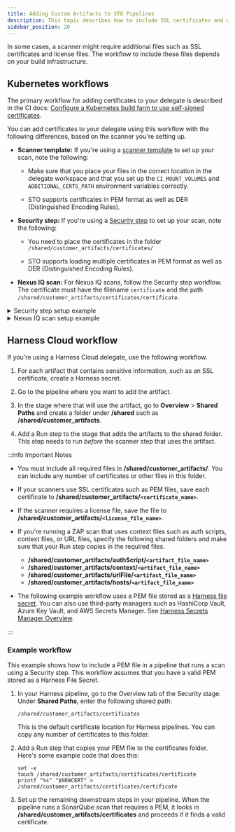 ```yaml
---
title: Adding Custom Artifacts to STO Pipelines
description: This topic describes how to include SSL certificates and other types of artifacts in your STO pipelines. 
sidebar_position: 20
---
```


In some cases, a scanner might require additional files such as SSL certificates and license files. The workflow to include these files depends on your build infrastructure.

## Kubernetes workflows

The primary workflow for adding certificates to your delegate is described in the CI docs: [Configure a Kubernetes build farm to use self-signed certificates](/docs/continuous-integration/use-ci/set-up-build-infrastructure/k8s-build-infrastructure/configure-a-kubernetes-build-farm-to-use-self-signed-certificates).

You can add certificates to your delegate using this workflow with the following differences, based on the scanner you're setting up. 

* **Scanner template:**  If you're using a [scanner template](/docs/security-testing-orchestration/sto-techref-category/security-step-settings-reference#security-steps-and-scanner-templates) to set up your scan, note the following:

   * Make sure that you place your files in the correct location in the delegate workspace and that you set up the `CI_MOUNT_VOLUMES` and `ADDITIONAL_CERTS_PATH` environment variables correctly.

   * STO supports certificates in PEM format as well as DER (Distinguished Encoding Rules).

* **Security step:** If you're using a [Security step](/docs/security-testing-orchestration/sto-techref-category/security-step-settings-reference#security-steps-and-scanner-templates) to set up your scan, note the following:

   * You need to place the certificates in the folder `/shared/customer_artifacts/certificates/`

   * STO supports loading multiple certificates in PEM format as well as DER (Distinguished Encoding Rules).
  

* **Nexus IQ scan:** For Nexus IQ scans, follow the Security step workflow. The certificate must have the filename `certificate` and the path `/shared/customer_artifacts/certificates/certificate`. 

<details><summary>Security step setup example</summary>

```yaml
apiVersion: apps/v1  
kind: StatefulSet  
spec:  
  template:  
    spec:  
        env:  
        - name: ADDITIONAL_CERTS_PATH  
          value: /tmp/ca.bundle  
        - name: CI_MOUNT_VOLUMES  
          value: /tmp/ca.bundle:/shared/customer_artifacts/certificates/ca.bundle  
        volumeMounts:  
        - name: customercertvol  
          mountPath: /shared/customer_artifactss/certificates/ca.bundle  
          subPath:  ca.bundle 
       volumes:  
        - name: customercertvol  
          secret:  
            secretName: addcerts  
            items:  
            - key: ca.bundle  
              path: ca.bundle
```

</details>


<details><summary>Nexus IQ scan setup example</summary>

```yaml
apiVersion: apps/v1  
kind: StatefulSet  
spec:  
  template:  
    spec:  
        env:  
        - name: ADDITIONAL_CERTS_PATH  
          value: /tmp/ca.bundle  
        - name: CI_MOUNT_VOLUMES  
          value: /tmp/ca.bundle:/shared/customer_artifacts/certificates/certificate  
        volumeMounts:  
        - name: customercertvol  
          mountPath: /shared/customer_artifactss/certificates/certificate 
          subPath:  ca.bundle 
       volumes:  
        - name: customercertvol  
          secret:  
            secretName: addcerts  
            items:  
            - key: ca.bundle  
              path: ca.bundle
```

</details>


## Harness Cloud workflow

If you're using a Harness Cloud delegate, use the following workflow. 

1. For each artifact that contains sensitive information, such as an SSL certificate, create a Harness secret.

2. Go to the pipeline where you want to add the artifact.

3. In the stage where that will use the artifact, go to **Overview** > **Shared Paths** and create a folder under **/shared** such as **/shared/customer_artifacts**. 

4. Add a Run step to the stage that adds the artifacts to the shared folder. This step needs to run _before_ the scanner step that uses the artifact. 

:::info Important Notes

* You must include all required files in  **/shared/customer_artifacts/**. You can include any number of certificates or other files in this folder.

* If your scanners use SSL certificates such as PEM files, save each certificate to **/shared/customer_artifacts/`<certificate_name>`**. 

* If the scanner requires a license file, save the file to **/shared/customer_artifacts/`<license_file_name>`**.  

* If you're running a ZAP scan that uses context files such as auth scripts, context files, or URL files, specify the following shared folders and make sure that your Run step copies in the required files. 

  * **/shared/customer_artifacts/authScript/`<artifact_file_name>`**
  * **/shared/customer_artifacts/context/`<artifact_file_name>`**
  * **/shared/customer_artifacts/urlFile/`<artifact_file_name>`**
  * **/shared/customer_artifacts/hosts/`<artifact_file_name>`**

* The following example workflow uses a PEM file stored as a [Harness file secret](/docs/platform/Secrets/add-file-secrets). You can also use third-party managers such as HashiCorp Vault, Azure Key Vault, and AWS Secrets Manager. See [Harness Secrets Manager Overview](/docs/platform/Secrets/Secrets-Management/harness-secret-manager-overview).

:::

  
### Example workflow
  
This example shows how to include a PEM file in a pipeline that runs a scan using a Security step. This workflow assumes that you have a valid PEM stored as a Harness File Secret. 

1. In your Harness pipeline, go to the Overview tab of the Security stage. Under **Shared Paths**, enter the following shared path: 

   `/shared/customer_artifacts/certificates`
   
   This is the default certificate location for Harness pipelines. You can copy any number of certificates to this folder.

2. Add a Run step that copies your PEM file to the certificates folder. Here's some example code that does this:

   ```
   set -e
   touch /shared/customer_artifacts/certificates/certificate
   printf "%s" "$NEWCERT" > /shared/customer_artifacts/certificates/certificate
   ```

3. Set up the remaining downstream steps in your pipeline. When the pipeline runs a SonarQube scan that requires a PEM, it looks in **/shared/customer_artifacts/certificates** and proceeds if it finds a valid certificate. 

<!-- 

### YAML pipeline example

The following illustrates an end-to-end pipeline that copies a PEM certificate to the default location, builds an image, and then scans the image using SonarQube (authorized using the certificate).

```yaml 
pipeline:
  allowStageExecutions: false
  projectIdentifier: STO
  orgIdentifier: default
  identifier: my_pipeline_clone_sq_mvn_with_pem_files
  name: sq mvn with pem files
  tags: {}
  properties:
    ci:
      codebase:
        connectorRef: dvja
        build: <+input>
  stages:
    - stage:
        name: build
        identifier: build
        type: SecurityTests
        spec:
          cloneCodebase: true
          infrastructure:
            type: KubernetesDirect
            spec:
              connectorRef: stodelegate
              namespace: harness-delegate-ng
              automountServiceAccountToken: true
              nodeSelector: {}
              os: Linux
          sharedPaths:
            - /var/run
            - /shared/customer_artifacts
          serviceDependencies:
            - identifier: dind
              name: dind
              type: Service
              spec:
                connectorRef: account.harnessImage
                image: docker:dind
                privileged: true
                entrypoint:
                  - dockerd-entrypoint.sh
                resources:
                  limits:
                    memory: 4Gi
                    cpu: 1000m
          execution:
            steps:
              - step:
                  type: Run
                  name: export path
                  identifier: export_path
                  spec:
                    connectorRef: DockerNoAuth
                    image: alpine
                    shell: Sh
                    command: |-
                      pwd
                      harness_path=$(pwd)
                      export harness_path
                    outputVariables:
                      - name: harness_path
              - step:
                  type: Run
                  name: addcerts
                  identifier: addcert
                  spec:
                    connectorRef: jsmithdocker
                    image: alpine
                    shell: Sh
                    command: |-
                      set -e
                      mkdir -p -v /shared/customer_artifacts/certificates
                      touch /shared/customer_artifacts/certificates/certificate1
                      printf "%s" "$NEWCERT" > /shared/customer_artifacts/certificates/certificate1
                    envVariables:
                      NEWCERT: <+secrets.getValue("sonarqube_self_signed_cert")>
                      NEWDUMMYCERT: <+secrets.getValue("dbothwell-dummy-pem")>
              - step:
                  type: Run
                  name: build
                  identifier: build
                  spec:
                    connectorRef: DockerNoAuth
                    image: maven:3.3-alpine
                    shell: Sh
                    command: |
                      mvn clean package
              - step:
                  type: Security
                  name: sonar
                  identifier: sonar
                  spec:
                    privileged: true
                    settings:
                      policy_type: orchestratedScan
                      scan_type: repository
                      product_domain: https://sonarqube-cert-test.myorg.dev/
                      product_name: sonarqube
                      product_config_name: sonarqube-agent
                      repository_project: dvja
                      repository_branch: <+codebase.branch>
                      product_access_token: $SQ_ACCESS_TOKEN
                      product_project_key: dvja
                      verify_ssl: true
                      bypass_ssl_check: true
                      workspace: <+pipeline.stages.build.spec.execution.steps.export_path.output.outputVariables.harness_path>/target
                    imagePullPolicy: Always
                    resources:
                      limits:
                        memory: 2Gi
                        cpu: 1000m
                  description: sonar
                  failureStrategies: []
        variables:
          - name: runner_tag
            type: String
            value: dev
```
-->
